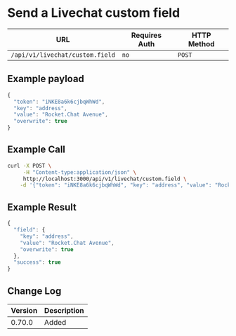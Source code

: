 # Send a Livechat custom field

| URL                             | Requires Auth | HTTP Method |
| ------------------------------- | ------------- | ----------- |
| `/api/v1/livechat/custom.field` | `no`          | `POST`      |

## Example payload

```javascript
{
  "token": "iNKE8a6k6cjbqWhWd",
  "key": "address",
  "value": "Rocket.Chat Avenue",
  "overwrite": true
}
```

## Example Call

```bash
curl -X POST \
     -H "Content-type:application/json" \
     http://localhost:3000/api/v1/livechat/custom.field \
    -d '{"token": "iNKE8a6k6cjbqWhWd", "key": "address", "value": "Rocket.Chat Avenue", "overwrite": true}'
```

## Example Result

```javascript
{
  "field": {
    "key": "address",
    "value": "Rocket.Chat Avenue",
    "overwrite": true
  },
  "success": true
}
```

## Change Log

| Version | Description |
| ------- | ----------- |
| 0.70.0  | Added       |

##
